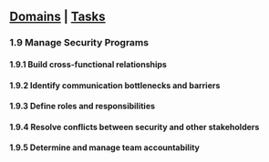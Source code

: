 [Domains](../index.md) | [Tasks](index.md)
---
### 1.9 Manage Security Programs

#### 1.9.1 Build cross-functional relationships

#### 1.9.2 Identify communication bottlenecks and barriers

#### 1.9.3 Define roles and responsibilities

#### 1.9.4 Resolve conflicts between security and other stakeholders

#### 1.9.5 Determine and manage team accountability
